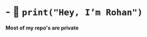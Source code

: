# - 👋 `print("Hey, I’m Rohan")`



<b>Most of my repo's are private</b>





<!---
rohansingh20/rohansingh20 is a ✨ special ✨ repository because its `README.md` (this file) appears on your GitHub profile.
You can click the Preview link to take a look at your changes.
--->
